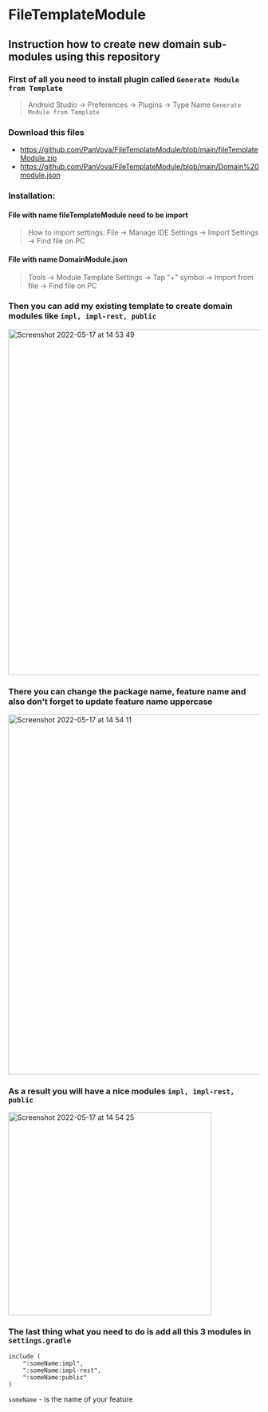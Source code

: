 # FileTemplateModule
## Instruction how to create new domain sub-modules using this repository

### First of all you need to install plugin called ```Generate Module from Template```
> Android Studio -> Preferences -> Plugins -> Type Name ```Generate Module from Template```

### Download this files 
* https://github.com/PanVova/FileTemplateModule/blob/main/fileTemplateModule.zip
* https://github.com/PanVova/FileTemplateModule/blob/main/Domain%20module.json

### Installation:
 #### File with name fileTemplateModule need to be import 
> How to import settings: File -> Manage IDE Settings -> Import Settings -> Find file on PC
 #### File with name DomainModule.json 
> Tools -> Module Template Settings -> Tap "+" symbol -> Import from file -> Find file on PC


### Then you can add my existing template to create domain modules like ```impl, impl-rest, public```
<img width="693" alt="Screenshot 2022-05-17 at 14 53 49" src="https://user-images.githubusercontent.com/37262034/168806063-dafbc377-fb51-4def-ba68-29f068e5ef57.png">

### There you can change the package name, feature name and also don't forget to update feature name uppercase
<img width="722" alt="Screenshot 2022-05-17 at 14 54 11" src="https://user-images.githubusercontent.com/37262034/168806092-79de8339-d61e-4519-86d6-99a5d79e4464.png">

### As a result you will have a nice modules ```impl, impl-rest, public```

<img width="407" alt="Screenshot 2022-05-17 at 14 54 25" src="https://user-images.githubusercontent.com/37262034/168806108-f82428cd-d9ec-4b2b-a29b-e50bd162fccb.png">

### The last thing what you need to do is add all this 3 modules in ```settings.gradle``` 

```
include (
    ":someName:impl",
    ":someName:impl-rest",
    ":someName:public"
)
```
```someName``` - is the name of your feature
